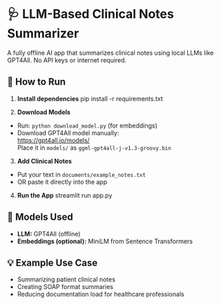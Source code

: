 # 🩺 LLM-Based Clinical Notes Summarizer

A fully offline AI app that summarizes clinical notes using local LLMs like GPT4All. No API keys or internet required.

## 🚀 How to Run

1. **Install dependencies**
pip install -r requirements.txt


2. **Download Models**
- Run: `python download_model.py` (for embeddings)
- Download GPT4All model manually:  
  https://gpt4all.io/models/  
  Place it in `models/` as `ggml-gpt4all-j-v1.3-groovy.bin`

3. **Add Clinical Notes**
- Put your text in `documents/example_notes.txt`
- OR paste it directly into the app

4. **Run the App**
streamlit run app.py

## 🧠 Models Used

- **LLM:** GPT4All (offline)
- **Embeddings (optional):** MiniLM from Sentence Transformers

## 💡 Example Use Case

- Summarizing patient clinical notes
- Creating SOAP format summaries
- Reducing documentation load for healthcare professionals

